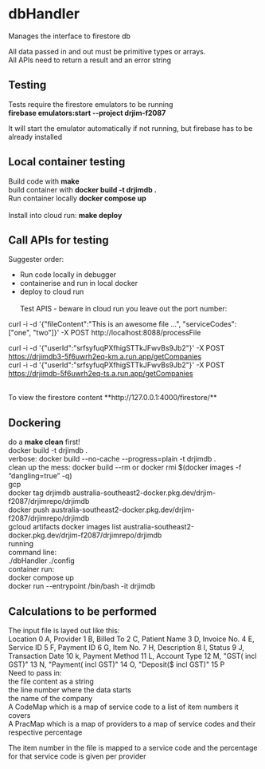 # dbHandler
Manages the interface to firestore db <br>

All data passed in and out must be primitive types or arrays. <br>
All APIs need to return a result and an error string <br>

## Testing
Tests require the firestore emulators to be running<br>
**firebase emulators:start --project drjim-f2087** <br>

It will start the emulator automatically if not running, but firebase has to be already installed <br>

## Local container testing

Build code with **make** <br>
build container with **docker build -t drjimdb .** <br>
Run container locally **docker compose up** <br><br>
Install into cloud run: **make deploy**

## Call APIs for testing
Suggester order: 
* Run code locally in debugger
* containerise and run in local docker
* deploy to cloud run
<br><br>
Test APIS - beware in cloud run you leave out the port number: <br>

curl -i -d '{"fileContent":"This is an awesome file ...", "serviceCodes":["one", "two"]}' -X POST http://localhost:8088/processFile <br>

curl -i -d '{"userId":"srfsyfuqPXfhigSTTkJFwvBs9Jb2"}' -X POST https://drjimdb3-5f6uwrh2eq-km.a.run.app/getCompanies <br>
curl -i -d '{"userId":"srfsyfuqPXfhigSTTkJFwvBs9Jb2"}' -X POST https://drjimdb-5f6uwrh2eq-ts.a.run.app/getCompanies<br>

<br>
To view the firestore content **http://127.0.0.1:4000/firestore/**<br>

## Dockering
do a **make clean** first! <br>
docker build -t drjimdb . <br>
verbose: docker build --no-cache --progress=plain -t drjimdb . <br>
clean up the mess: docker build --rm or docker rmi $(docker images -f “dangling=true” -q) <br>
gcp<br>
docker tag drjimdb australia-southeast2-docker.pkg.dev/drjim-f2087/drjimrepo/drjimdb <br>
docker push australia-southeast2-docker.pkg.dev/drjim-f2087/drjimrepo/drjimdb <br>
gcloud artifacts docker images list  australia-southeast2-docker.pkg.dev/drjim-f2087/drjimrepo/drjimdb <br>
running<br>
command line: <br>
./dbHandler ./config <br>
container run: <br>
docker compose up <br>
docker run --entrypoint /bin/bash -it drjimdb <br>

## Calculations to be performed
The input file is layed out like this:<br>
Location 0 A, Provider 1 B, Billed To 2 C, Patient Name 3 D, Invoice No. 4 E, Service ID 5 F, Payment ID 6 G, Item No. 7 H, Description 8 I, Status 9 J, Transaction Date 10 k, Payment Method 11 L, Account Type 12 M, "GST( incl GST)" 13 N, "Payment( incl GST)" 14 O, "Deposit($ incl GST)" 15 P<br>
Need to pass in: <br>
the file content as a string<br>
the line number where the data starts<br>
the name of the company <br>
A CodeMap which is a map of service code to a list of item numbers it covers<br>
A PracMap which is a map of providers to a map of service codes and their respective percentage<br>

The item number in the file is mapped to a service code and the percentage for that service code is given per provider<br>

